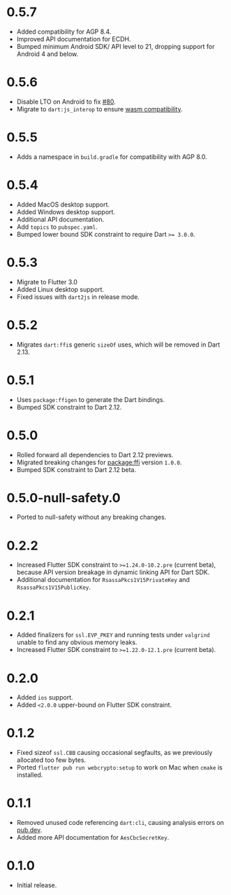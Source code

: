 # 0.5.7
* Added compatibility for AGP 8.4.
* Improved API documentation for ECDH.
* Bumped minimum Android SDK/ API level to 21, dropping support for Android 4 and below.

# 0.5.6
* Disable LTO on Android to fix [#80](https://github.com/google/webcrypto.dart/issues/80).
* Migrate to `dart:js_interop` to ensure [wasm compatibility](https://dart.dev/interop/js-interop/package-web#package-web-vs-dart-html).

# 0.5.5
* Adds a namespace in `build.gradle` for compatibility with AGP 8.0.

# 0.5.4
* Added MacOS desktop support.
* Added Windows desktop support.
* Additional API documentation.
* Add `topics` to `pubspec.yaml`.
* Bumped lower bound SDK constraint to require Dart `>= 3.0.0`.

# 0.5.3
* Migrate to Flutter 3.0
* Added Linux desktop support.
* Fixed issues with `dart2js` in release mode.

# 0.5.2

* Migrates `dart:ffi`s generic `sizeOf` uses, which will be removed in Dart 2.13.

# 0.5.1
 * Uses `package:ffigen` to generate the Dart bindings.
 * Bumped SDK constraint to Dart 2.12.

# 0.5.0
 * Rolled forward all dependencies to Dart 2.12 previews.
 * Migrated breaking changes for [package:ffi](https://pub.dev/packages/ffi) version `1.0.0`.
 * Bumped SDK constraint to Dart 2.12 beta.

# 0.5.0-null-safety.0
 * Ported to null-safety without any breaking changes.

# 0.2.2
 * Increased Flutter SDK constraint to `>=1.24.0-10.2.pre` (current beta),
   because API version breakage in dynamic linking API for Dart SDK.
 * Additional documentation for `RsassaPkcs1V15PrivateKey` and
   `RsassaPkcs1V15PublicKey`.

# 0.2.1
 * Added finalizers for `ssl.EVP_PKEY` and running tests under `valgrind` unable
   to find any obvious memory leaks.
 * Increased Flutter SDK constraint to `>=1.22.0-12.1.pre` (current beta).

# 0.2.0
 * Added `ios` support.
 * Added `<2.0.0` upper-bound on Flutter SDK constraint.

# 0.1.2
 * Fixed sizeof `ssl.CBB` causing occasional segfaults, as we previously
   allocated too few bytes.
 * Ported `flutter pub run webcrypto:setup` to work on Mac when `cmake` is
   installed.

# 0.1.1
 * Removed unused code referencing `dart:cli`, causing analysis errors on
   [pub.dev](https://pub.dev/packages/webcrypto).
 * Added more API documentation for `AesCbcSecretKey`.

# 0.1.0
 * Initial release.
